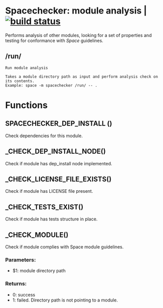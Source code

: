 # Spacechecker: module analysis | [![build status](https://gitlab.com/space-sh/spacechecker/badges/master/build.svg)](https://gitlab.com/space-sh/spacechecker/commits/master)

Performs analysis of other modules, looking for a set of properties and testing for conformance with _Space_ guidelines.


## /run/
	Run module analysis

	Takes a module directory path as input and perform analysis check on its contents.
	Example: space -m spacechecker /run/ -- .


# Functions 

## SPACECHECKER\_DEP\_INSTALL ()  
  
  
  
Check dependencies for this module.  
  
  
  
## \_CHECK\_DEP\_INSTALL\_NODE()  
  
  
  
Check if module has dep\_install node implemented.  
  
  
  
## \_CHECK\_LICENSE\_FILE\_EXISTS()  
  
  
  
Check if module has LICENSE file present.  
  
  
  
## \_CHECK\_TESTS\_EXIST()  
  
  
  
Check if module has tests structure in place.  
  
  
  
## \_CHECK\_MODULE()  
  
  
  
Check if module complies with Space module guidelines.  
  
### Parameters:  
- $1: module directory path  
  
### Returns:  
- 0: success  
- 1: failed. Directory path is not pointing to a module.  
  
  
  
